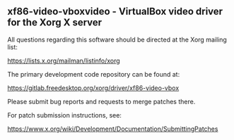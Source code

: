 xf86-video-vboxvideo - VirtualBox video driver for the Xorg X server
--------------------------------------------------------------------

All questions regarding this software should be directed at the
Xorg mailing list:

  https://lists.x.org/mailman/listinfo/xorg

The primary development code repository can be found at:

  https://gitlab.freedesktop.org/xorg/driver/xf86-video-vbox

Please submit bug reports and requests to merge patches there.

For patch submission instructions, see:

  https://www.x.org/wiki/Development/Documentation/SubmittingPatches
